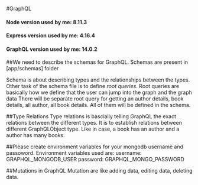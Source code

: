 #GraphQL

#### Node version used by me: 8.11.3
#### Express version used by me: 4.16.4
#### GraphQL version used by me: 14.0.2

##We need to describe the schemas for GraphQL. Schemas are present in [app/schemas] folder

Schema is about describing types and the relationships between the types. Other task of the schema file is to define
*root queries*.
Root queries are basically how we define that the user can jump into the graph and the graph data
There will be separate root query for getting an author details, book details, all author, all book details. All of them will be defined in the schema.


##Type Relations
Type relations is bascially telling GraphQL the exact relations between the different types. It is to establish relations between different
GraphQLObject type. Like in case, a book has an author and a author has many books.


##Please create environment variables for your mongodb username and passoword. Environment variables used are:
 username: GRAPHQL_MONGODB_USER
 password: GRAPHQL_MONGO_PASSWORD

##Mutations in GraphQL
Mutation are like adding data, editing data, deleting data.
